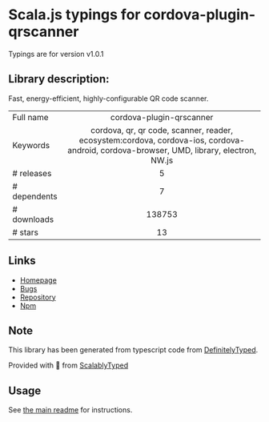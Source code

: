 
# Scala.js typings for cordova-plugin-qrscanner

Typings are for version v1.0.1

## Library description:
Fast, energy-efficient, highly-configurable QR code scanner.

|                    |                 |
| ------------------ | :-------------: |
| Full name          | cordova-plugin-qrscanner |
| Keywords           | cordova, qr, qr code, scanner, reader, ecosystem:cordova, cordova-ios, cordova-android, cordova-browser, UMD, library, electron, NW.js |
| # releases         | 5 |
| # dependents       | 7 |
| # downloads        | 138753 |
| # stars            | 13 |

## Links
- [Homepage](https://github.com/bitpay/cordova-plugin-qrscanner)
- [Bugs](https://github.com/bitpay/cordova-plugin-qrscanner/issues)
- [Repository](https://github.com/bitpay/cordova-plugin-qrscanner)
- [Npm](https://www.npmjs.com/package/cordova-plugin-qrscanner)
    


## Note
This library has been generated from typescript code from [DefinitelyTyped](https://definitelytyped.org).

Provided with :purple_heart: from [ScalablyTyped](https://github.com/oyvindberg/ScalablyTyped)

## Usage
See [the main readme](../../readme.md) for instructions.


